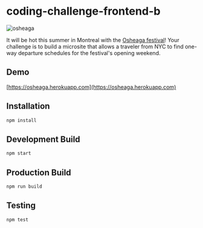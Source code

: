# coding-challenge-frontend-b
![osheaga](https://cloud.githubusercontent.com/assets/1574577/12971188/13471bd0-d066-11e5-8729-f0ca5375752e.png)

It will be hot this summer in Montreal with the [Osheaga festival](http://www.osheaga.com/)! 
Your challenge is to build a microsite that allows a traveler from NYC to find one-way departure schedules for the festival's opening weekend.

## Demo
[https://osheaga.herokuapp.com](https://osheaga.herokuapp.com)

## Installation
```sh
npm install
```

## Development Build
```sh
npm start
```

## Production Build
```sh
npm run build
```

## Testing

```sh
npm test
```
